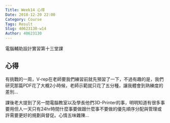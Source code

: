 ```yaml
---
Title: Week14 心得
Date: 2018-12-20 22:00
Category: Course
Tags: Result
Slug: 40623130-w14
Author: 40623130
---
```


電腦輔助設計實習第十三堂課

<!-- PELICAN_END_SUMMARY -->

心得
----

有挑戰的一周，V-rep在老師要我們練習前就先預習了一下，不過有趣的是，我們研究那篇PDF花了大概2小時候，老師示範就只花了五分種，讓我體會到熟練度的差別...

課後老大提到了另一間電腦教室以及學長他們3D-Printer的事，明明知道有很多事要用但人一天只有24hr時間什麼事要做跟什麼事不要做的優先順序分配與管理或許需要更好的規劃與督促。心情五味雜陳...